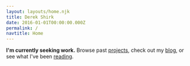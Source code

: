 ```yaml
---
layout: layouts/home.njk
title: Derek Shirk
date: 2016-01-01T00:00:00.000Z
permalink: /
navtitle: Home
---
```


**I'm currently seeking work.** Browse past [projects](/designs), check out my [blog](/writes), or see what I've been [reading](/reads).
